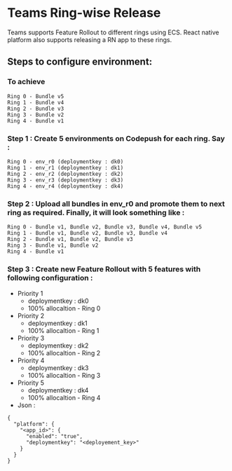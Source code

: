 # Teams Ring-wise Release

Teams supports Feature Rollout to different rings using ECS. React native platform also supports releasing a RN app to these rings.

## Steps to configure environment:
### To achieve
    Ring 0 - Bundle v5
    Ring 1 - Bundle v4
    Ring 2 - Bundle v3
    Ring 3 - Bundle v2
    Ring 4 - Bundle v1
### Step 1 : Create 5 environments on Codepush for each ring. Say :
    Ring 0 - env_r0 (deploymentkey : dk0)
    Ring 1 - env_r1 (deploymentkey : dk1)
    Ring 2 - env_r2 (deploymentkey : dk2)
    Ring 3 - env_r3 (deploymentkey : dk3)
    Ring 4 - env_r4 (deploymentkey : dk4)
### Step 2 : Upload all bundles in env_r0 and promote them to next ring as required. Finally, it will look something like :
    Ring 0 - Bundle v1, Bundle v2, Bundle v3, Bundle v4, Bundle v5
    Ring 1 - Bundle v1, Bundle v2, Bundle v3, Bundle v4 
    Ring 2 - Bundle v1, Bundle v2, Bundle v3
    Ring 3 - Bundle v1, Bundle v2
    Ring 4 - Bundle v1
### Step 3 : Create new Feature Rollout with 5 features with following configuration :
* Priority 1  
    - deploymentkey : dk0
    - 100% allocaltion - Ring 0
* Priority 2  
    - deploymentkey : dk1
    - 100% allocaltion - Ring 1
* Priority 3  
    - deploymentkey : dk2
    - 100% allocaltion - Ring 2
* Priority 4  
    - deploymentkey : dk3
    - 100% allocaltion - Ring 3
* Priority 5  
    - deploymentkey : dk4
    - 100% allocaltion - Ring 4
* Json :
```
{
  "platform": {
    "<app_id>": {
      "enabled": "true",
      "deploymentkey": "<deployement_key>"
    }
  }
}
```
